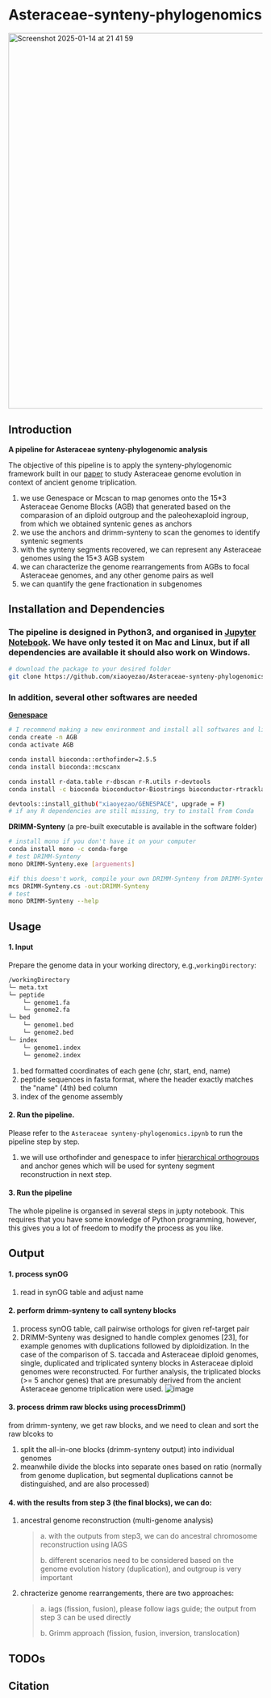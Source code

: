 # Asteraceae-synteny-phylogenomics
<img width="743" alt="Screenshot 2025-01-14 at 21 41 59" src="https://github.com/user-attachments/assets/b35bc922-0a56-41d3-b7f3-d93d1c773560" />

## Introduction
__A pipeline for Asteraceae synteny-phylogenomic analysis__
>
The objective of this pipeline is to apply the synteny-phylogenomic framework built in our [paper](https://www.biorxiv.org/content/10.1101/2025.01.08.631874v1) to study Asteraceae genome evolution in context of ancient genome triplication.
>
1. we use Genespace or Mcscan to map genomes onto the 15*3 Asteraceae Genome Blocks (AGB) that generated based on the comparasion of an diploid outgroup and the paleohexaploid ingroup, from which we obtained syntenic genes as anchors
2. we use the anchors and drimm-synteny to scan the genomes to identify syntenic segments
3. with the synteny segments recovered, we can represent any Asteraceae genomes using the 15*3 AGB system
4. we can characterize the genome rearrangements from AGBs to focal Asteraceae genomes, and any other genome pairs as well
5. we can quantify the gene fractionation in subgenomes 

## Installation and Dependencies
### The pipeline is designed in Python3, and organised in [Jupyter Notebook](https://jupyter.org/). We have only tested it on Mac and Linux, but if all dependencies are available it should also work on Windows.
```sh
# download the package to your desired folder
git clone https://github.com/xiaoyezao/Asteraceae-synteny-phylogenomics
```
### In addition, several other softwares are needed

[__Genespace__](https://github.com/xiaoyezao/GENESPACE)
```sh
# I recommend making a new environment and install all softwares and library dependencies in the same Conda environment.
conda create -n AGB
conda activate AGB

conda install bioconda::orthofinder=2.5.5
conda install bioconda::mcscanx

conda install r-data.table r-dbscan r-R.utils r-devtools
conda install -c bioconda bioconductor-Biostrings bioconductor-rtracklayer

devtools::install_github("xiaoyezao/GENESPACE", upgrade = F)
# if any R dependencies are still missing, try to install from Conda
```
>
__DRIMM-Synteny__ (a pre-built executable is available in the software folder)
   ```sh
   # install mono if you don't have it on your computer
   conda install mono -c conda-forge
   # test DRIMM-Synteny
   mono DRIMM-Synteny.exe [arguements]
   
   #if this doesn't work, compile your own DRIMM-Synteny from DRIMM-Synteny.cs (available in the software folder)
   mcs DRIMM-Synteny.cs -out:DRIMM-Synteny
   # test
   mono DRIMM-Synteny --help
   ```

## Usage
#### 1. Input
Prepare the genome data in your working directory, e.g.,`workingDirectory`:
```sh
/workingDirectory
└─ meta.txt
└─ peptide
    └─ genome1.fa
    └─ genome2.fa
└─ bed
    └─ genome1.bed
    └─ genome2.bed
└─ index
    └─ genome1.index
    └─ genome2.index

```
1) bed formatted coordinates of each gene (chr, start, end, name)
2) peptide sequences in fasta format, where the header exactly matches the "name" (4th) bed column
3) index of the genome assembly
#### 2. Run the pipeline.
Please refer to the `Asteraceae synteny-phylogenomics.ipynb` to run the pipeline step by step.
1) we will use orthofinder and genespace to infer [hierarchical orthogroups](https://lab.dessimoz.org/blog/2016/12/08/what-hogs-are) and anchor genes which will be used for synteny segment reconstruction in next step. 


#### 3. Run the pipeline
The whole pipeline is organsed in several steps in jupty notebook. This requires that you have some knowledge of Python programming, however, this gives you a lot of freedom to modify the process as you like.


## Output
#### 1. process synOG
1) read in synOG table and adjust name
#### 2. perform drimm-synteny to call synteny blocks
1) process synOG table, call pairwise orthologs for given ref-target pair
2) DRIMM-Synteny was designed to handle complex genomes [23], for example genomes with duplications followed by diploidization. In the case of the comparison of S. taccada and Asteraceae diploid genomes, single, duplicated and triplicated synteny blocks in Asteraceae diploid genomes were reconstructed. For further analysis, the triplicated blocks (>= 5 anchor genes) that are presumably derived from the ancient Asteraceae genome triplication were used. ![image](https://github.com/user-attachments/assets/7762b1ab-490b-4ae0-889a-bb08a57829b7)

#### 3. process drimm raw blocks using processDrimm()
from drimm-synteny, we get raw blocks, and we need to clean and sort the raw blcoks to
1) split the all-in-one blocks (drimm-synteny output) into individual genomes
2) meanwhile divide the blocks into separate ones based on ratio (normally from genome duplication, but segmental duplications cannot be distinguished, and are also processed)
#### 4. with the results from step 3 (the final blocks), we can do:
1) ancestral genome reconstruction (multi-genome analysis)
   >a. with the outputs from step3, we can do ancestral chromosome reconstruction using IAGS
   >
   >b. different scenarios need to be considered based on the genome evolution history (duplication), and outgroup is very important
2) chracterize genome rearrangements, there are two approaches:
   >a. iags (fission, fusion), please follow iags guide; the output from step 3 can be used directly
   >
   >b. Grimm approach (fission, fusion, inversion, translocation)

## TODOs

## Citation
